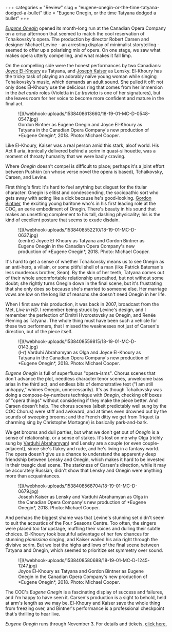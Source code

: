 +++
categories = "Review"
slug = "eugene-onegin-or-the-time-tatyana-dodged-a-bullet"
title = "Eugene Onegin, or the time Tatyana dodged a bullet"
+++

[*Eugene Onegin*](https://www.coc.ca/productions/16460) opened its month-long run at the Canadian Opera Company on a crisp afternoon that seemed to match the cool reservation of Tchaikovsky's opera. The production by director Robert Carsen and designer Michael Levine - an arresting display of minimalist storytelling - seemed to offer up a polarising mix of opera. On one stage, we saw what makes opera utterly compelling, and what makes it fall limp.

On the compelling side were the honest performances by two Canadians: [Joyce El-Khoury](/scene/people/joyce-el-khoury/) as Tatyana, and [Joseph Kaiser](/scene/people/joseph-kaiser/) as Lensky. El-Khoury has the tricky task of playing an adorably naïve young woman while singing Tchaikovsky's music, which demands an adult sound. She pulled it off: not only does El-Khoury use the delicious ring that comes from her immersion in the *bel canto* roles (Violetta in *La traviata* is one of her signatures), but she leaves room for her voice to become more confident and mature in the final act.

<figure data-type="image">
![](/webhook-uploads/1538408613660/18-19-01-MC-D-0548-0547.jpg)
<figcaption>Gordon Bintner as Eugene Onegin and Joyce El-Khoury as Tatyana in the Canadian Opera Company's new production of *Eugene Onegin*, 2018. Photo: Michael Cooper.</figcaption>
</figure>

Like El-Khoury, Kaiser was a real person amid this stark, aloof world. His Act II aria, ironically delivered behind a scrim in quasi-silhouette, was a moment of throaty humanity that we were badly craving.

Where *Onegin* doesn't compel is difficult to place; perhaps it's a joint effort between Pushkin (on whose verse novel the opera is based), Tchaikovsky, Carsen, and Levine. 

First thing's first: it's hard to feel anything but disgust for the titular character. Onegin is elitist and condescending, the sociopathic sort who gets away with acting like a dick because he's good-looking. [Gordon Bintner](/scene/people/gordon-bintner/), the exciting young baritone who's in his first leading role at the COC, an eerie embodiment of Onegin. There's beauty in his sound that makes an unsettling complement to his tall, dashing physicality; his is the kind of excellent posture that seems to exude disdain.

<figure data-type="image">
![](/webhook-uploads/1538408552210/18-19-01-MC-D-0637.jpg)
<figcaption>(centre) Joyce El-Khoury as Tatyana and Gordon Bintner as Eugene Onegin in the Canadian Opera Company's new production of *Eugene Onegin*, 2018. Photo: Michael Cooper.</figcaption>
</figure>

It's hard to get a sense of whether Tchaikovsky means us to see Onegin as an anti-hero, a villain, or some pitiful shell of a man (like Patrick Bateman's less murderous brother, Sean). By the skin of her teeth, Tatyana comes out of their whole uncomfortable relationship unscathed, but not without some doubt; she rightly turns Onegin down in the final scene, but it's frustrating that she only does so because she's married to someone else. Her marriage vows are low on the long list of reasons she doesn't need Onegin in her life.

When I first saw this production, it was back in 2007, broadcast from the Met, *Live in HD*. I remember being struck by Levine's design, and I remember the perfection of Dmitri Hvorostovsky as Onegin, and Renée Fleming as Tatyana. The whole thing must have been such a vehicle for these two performers, that I missed the weaknesses not just of Carsen's direction, but of the piece itself.

<figure data-type="image">
![](/webhook-uploads/1538408559815/18-19-01-MC-D-0143.jpg)
<figcaption>(l-r) Varduhi Abrahamyan as Olga and Joyce El-Khoury as Tatyana in the Canadian Opera Company's new production of *Eugene Onegin*, 2018. Photo: Michael Cooper.</figcaption>
</figure>

*Eugene Onegin* is full of superfluous "opera-isms". Chorus scenes that don't advance the plot, needless character tenor scenes, unwelcome bass arias in the third act, and endless bits of demonstrative text ("I am still unhappy," whines Onegin, unnecessarily). It's as though Tchaikovsky was doing a compose-by-numbers technique with *Onegin*, checking off boxes of "opera things" without considering if they make the piece better. And Carsen doesn't help. The chorus scenes (albeit predictably well sung by the COC Chorus) were stiff and awkward, and at times even drowned out by the sounds of sweeping brooms; and the French ditty we get from Triquet (a charming sing by Christophe Mortagne) is basically park-and-bark.

We get brooms and dull parties, but what we don't get out of *Onegin* is a sense of relationship, or a sense of stakes. It's lost on me why Olga (richly sung by [Varduhi Abrahamyan](/scene/people/varduhi-abrahamyan/)) and Lensky are a couple (or even couple-adjacent), since she's flakey and rude, and he's living in a fantasy world. The opera doesn't give us a chance to understand the apparently deep friendship between Lensky and Onegin, which makes it hard to be invested in their treagic duel scene. The starkness of Carsen's direction, while it may be accurately Russian, didn't show that Lensky and Onegin were anything more than acquaintances.

<figure data-type="image">
![](/webhook-uploads/1538408568704/18-19-01-MC-D-0679.jpg)
<figcaption>Joseph Kaiser as Lensky and Varduhi Abrahamyan as Olga in the Canadian Opera Company's new production of *Eugene Onegin*, 2018. Photo: Michael Cooper.</figcaption>
</figure>

And perhaps the biggest shame was that Levine's stunning set didn't seem to suit the acoustics of the Four Seasons Centre. Too often, the singers were placed too far upstage, muffling their voices and dulling their subtle choices. El-Khoury took beautiful advantage of her few chances for stunning *pianissimo* singing, and Kaiser wailed his aria right through the divisive scrim. But we lost the highs and lows of the final scene between Tatyana and Onegin, which seemed to prioritize set symmetry over sound.

<figure data-type="image">
![](/webhook-uploads/1538408580688/18-19-01-MC-D-1245-1247.jpg)
<figcaption>Joyce El-Khoury as Tatyana and Gordon Bintner as Eugene Onegin in the Canadian Opera Company's new production of *Eugene Onegin*, 2018. Photo: Michael Cooper.</figcaption>
</figure>

The COC's *Eugene Onegin* is a fascinating display of success and failures, and I'm happy to have seen it. Carsen's production is a sight to behold, held at arm's length as we may be. El-Khoury and Kaiser save the whole thing from freezing over, and Bintner's performance is a professional checkpoint that's thrilling to hear live.

*Eugene Onegin* runs through November 3. For details and tickets, [click here.](https://www.coc.ca/productions/16460)

